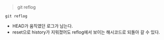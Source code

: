 >git reflog
```shell
git reflog
```
* HEAD가 움직였던 로그가 남는다.
* reset으로 history가 지워졌어도 reflog에서 보이는 해시코드로 되돌아 갈 수 있다.